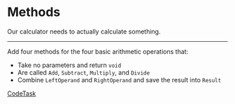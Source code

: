 # Methods

Our calculator needs to actually calculate something.

---

Add four methods for the four basic arithmetic operations that:

- Take no parameters and return `void`
- Are called `Add`, `Subtract`, `Multiply`, and `Divide`
- Combine `LeftOperand` and `RightOperand` and save the result into `Result`

[CodeTask](/resources/principles/viewmodel_methods.csharp.csx)